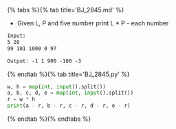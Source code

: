 {% tabs %}{% tab title='BJ_2845.md' %}

* Given L, P and five number print L * P - each number

```txt
Input:
5 20
99 101 1000 0 97

Output: -1 1 900 -100 -3
```

{% endtab %}{% tab title='BJ_2845.py' %}

```py
w, h = map(int, input().split())
a, b, c, d, e = map(int, input().split())
r = w * h
print(a - r, b - r, c - r, d - r, e - r)
```

{% endtab %}{% endtabs %}
